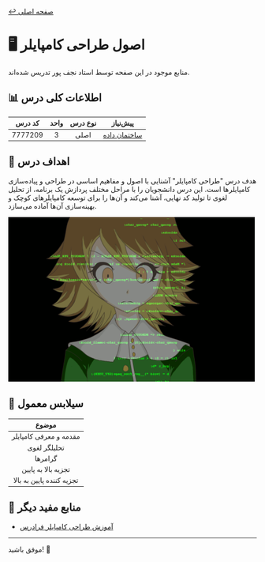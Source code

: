 [↩️ صفحه اصلی](/README.md)
# 🖥️ اصول طراحی کامپایلر
منابع موجود در این صفحه توسط استاد نجف پور تدریس شده‌اند.

## 📊 اطلاعات کلی درس
<div align="center">

| کد درس | واحد | نوع درس | پیش‌نیاز |
|:------:|:----:|:-------:|:--------:|
| 7777209 |  3   |  اصلی   |    [ساختمان داده](/نیمسال%203/ساختمان%20داده/README.md)    |

</div>

## 🎯 اهداف درس
هدف درس "طراحی کامپایلر" آشنایی با اصول و مفاهیم اساسی در طراحی و پیاده‌سازی کامپایلرها است. این درس دانشجویان را با مراحل مختلف پردازش یک برنامه، از تحلیل لغوی تا تولید کد نهایی، آشنا می‌کند و آن‌ها را برای توسعه کامپایلرهای کوچک و بهینه‌سازی آن‌ها آماده می‌سازد.

<img src="تصاویر/gif.gif" alt="gif" width="500"/>

<!-- ## 📚 منابع اصلی درس
1. ** ** (th Edition)
   - نویسندگان: 
   - [لینک دانلود کتاب]() -->

<!-- ## 🛠️ نرم‌افزارهای مورد نیاز
- []() -  -->


## 📅 سیلابس معمول
<div align="center">

| موضوع| 
|:-----------:|
|مقدمه و معرفی کامپایلر|
|تحلیلگر لغوی|
|گرامرها|
|تجزیه بالا به پایین|
|تجزیه کننده پایین به بالا|

</div>

## 🔗 منابع مفید دیگر
- [آموزش طراحی کامپایلر فرادرس](https://faradars.org/courses/fvsft104-compiler-design)

<!-- ## 💡 نکات مهم -->



---
موفق باشید! 🚀